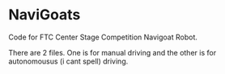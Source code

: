 # NaviGoats
Code for FTC Center Stage Competition Navigoat Robot.

There are 2 files. One is for manual driving and the other is for autonomousus (i cant spell) driving.
